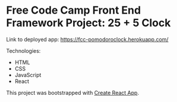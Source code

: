 # Free Code Camp Front End Framework Project: 25 + 5 Clock

Link to deployed app: https://fcc-pomodoroclock.herokuapp.com/


Technologies:

* HTML
* CSS
* JavaScript
* React


This project was bootstrapped with [Create React App](https://github.com/facebook/create-react-app).
